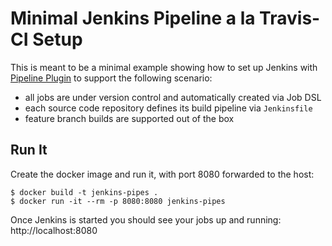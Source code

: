 
# Minimal Jenkins Pipeline a la Travis-CI Setup

This is meant to be a minimal example showing how to set up Jenkins with [Pipeline Plugin](https://wiki.jenkins-ci.org/display/JENKINS/Pipeline+Plugin) to support the following scenario:

 * all jobs are under version control and automatically created via Job DSL
 * each source code repository defines its build pipeline via `Jenkinsfile`
 * feature branch builds are supported out of the box

## Run It

Create the docker image and run it, with port 8080 forwarded to the host:

```
$ docker build -t jenkins-pipes .
$ docker run -it --rm -p 8080:8080 jenkins-pipes
```

Once Jenkins is started you should see your jobs up and running:
http://localhost:8080
